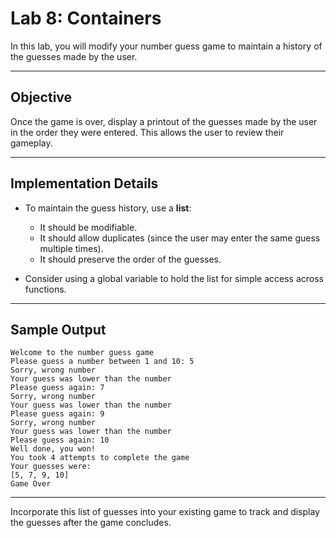 # Lab 8: Containers

In this lab, you will modify your number guess game to maintain a history of the guesses made by the user.

---

## Objective

Once the game is over, display a printout of the guesses made by the user in the order they were entered. This allows the user to review their gameplay.

---

## Implementation Details

- To maintain the guess history, use a **list**:
  - It should be modifiable.
  - It should allow duplicates (since the user may enter the same guess multiple times).
  - It should preserve the order of the guesses.

- Consider using a global variable to hold the list for simple access across functions.

---

## Sample Output

```
Welcome to the number guess game
Please guess a number between 1 and 10: 5
Sorry, wrong number
Your guess was lower than the number
Please guess again: 7
Sorry, wrong number
Your guess was lower than the number
Please guess again: 9
Sorry, wrong number
Your guess was lower than the number
Please guess again: 10
Well done, you won!
You took 4 attempts to complete the game
Your guesses were:
[5, 7, 9, 10]
Game Over
```

---

Incorporate this list of guesses into your existing game to track and display the guesses after the game concludes.
